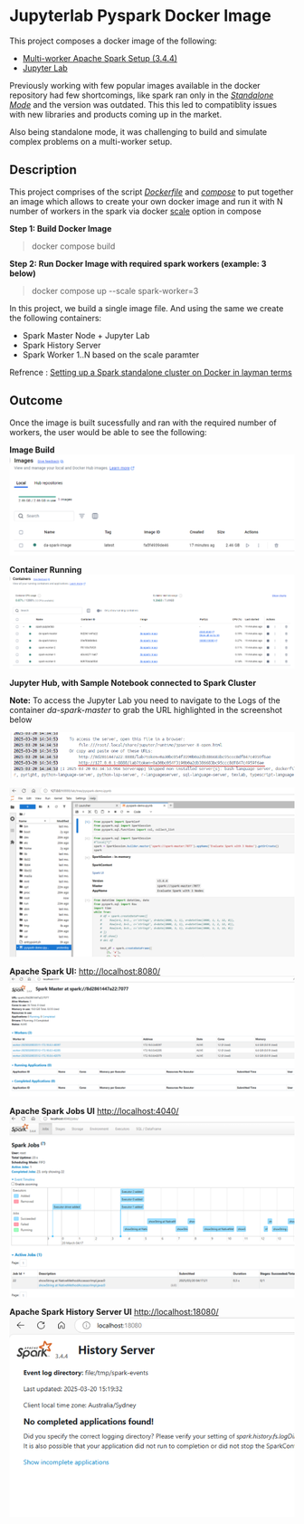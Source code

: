 # Jupyterlab Pyspark Docker Image
This project composes a docker image of the following:

- [Multi-worker Apache Spark Setup (3.4.4)](https://spark.apache.org/downloads.html)
- [Jupyter Lab](https://jupyter.org/install)

Previously working with few popular images available in the docker repository had few shortcomings, like spark ran only in the [*Standalone Mode*](https://spark.apache.org/docs/latest/spark-standalone.html) and the version was outdated. This this led to compatiblity issues with new libraries and products coming up in the market.

Also being standalone mode, it was challenging to build and simulate complex problems on a multi-worker setup. 

## Description

This project comprises of the script [*Dockerfile*](https://docs.docker.com/reference/dockerfile/) and [*compose*](https://docs.docker.com/reference/compose-file/) to put together an image which allows to create your own docker image and run it with N number of workers in the spark via docker [scale](https://docs.docker.com/reference/cli/docker/compose/up/) option in compose

**Step 1: Build Docker Image**

>docker compose build

**Step 2: Run Docker Image with required spark workers (example: 3 below)**
>docker compose up --scale spark-worker=3

In this project, we build a single image file. And using the same we create the following containers:

- Spark Master Node + Jupyter Lab 
- Spark History Server
- Spark Worker 1..N based on the scale paramter

Refrence : [Setting up a Spark standalone cluster on Docker in layman terms](https://medium.com/@MarinAgli1/setting-up-a-spark-standalone-cluster-on-docker-in-layman-terms-8cbdc9fdd14b)

## Outcome
Once the image is built sucessfully and ran with the required number of workers, the user would be able to see the following:

**Image Build**
![Docker Image Build](img/RWRlXDwcI1.png)

**Container Running**
![Container Running](img/qmhGLncYzO.png)

**Jupyter Hub, with Sample Notebook connected to Spark Cluster**

**Note:** To access the Jupyter Lab you need to navigate to the Logs of the container *da-spark-master* to grab the URL highlighted in the screenshot below

![Container Log Master](img/w51Ag5OLbb.png)

![Jupyter Hub, with Sample Notebook connected to Spark Cluster](img/iVq5sO6uQT.png)

**Apache Spark UI:** [http://localhost:8080/](http://localhost:8080/)
![Apache Spark UI](img/M9ge1iPmT7.png)

**Apache Spark Jobs UI** [http://localhost:4040/](http://localhost:4040/)
![Apache Spark Jobs UI](img/bKMjaSESyP.png)

**Apache Spark History Server UI** [http://localhost:18080/](http://localhost:18080/)
![Apache Spark History Server UI](img/w3QaeXvOm9.png)